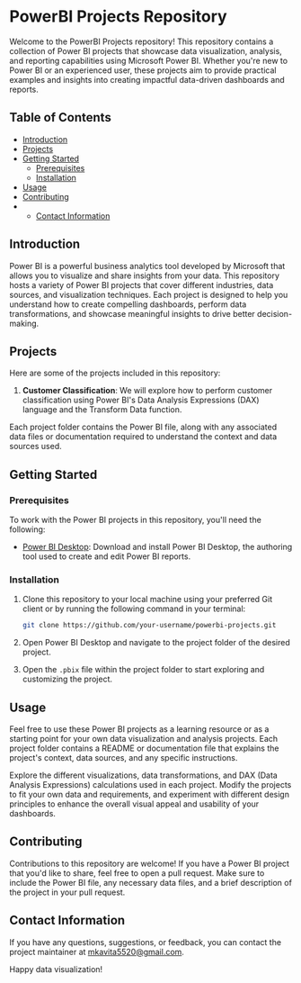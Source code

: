 # PowerBI Projects Repository

Welcome to the PowerBI Projects repository! This repository contains a collection of Power BI projects that showcase data visualization, analysis, and reporting capabilities using Microsoft Power BI. Whether you're new to Power BI or an experienced user, these projects aim to provide practical examples and insights into creating impactful data-driven dashboards and reports.

## Table of Contents

- [Introduction](#introduction)
- [Projects](#projects)
- [Getting Started](#getting-started)
  - [Prerequisites](#prerequisites)
  - [Installation](#installation)
- [Usage](#usage)
- [Contributing](#contributing)
- - [Contact Information](#contact-information)

## Introduction

Power BI is a powerful business analytics tool developed by Microsoft that allows you to visualize and share insights from your data. This repository hosts a variety of Power BI projects that cover different industries, data sources, and visualization techniques. Each project is designed to help you understand how to create compelling dashboards, perform data transformations, and showcase meaningful insights to drive better decision-making.

## Projects

Here are some of the projects included in this repository:

1. **Customer Classification**: We will explore how to perform customer classification using Power BI's Data Analysis Expressions (DAX) language and the Transform Data function.



Each project folder contains the Power BI file, along with any associated data files or documentation required to understand the context and data sources used.

## Getting Started

### Prerequisites

To work with the Power BI projects in this repository, you'll need the following:

- [Power BI Desktop](https://powerbi.microsoft.com/en-us/desktop/): Download and install Power BI Desktop, the authoring tool used to create and edit Power BI reports.

### Installation

1. Clone this repository to your local machine using your preferred Git client or by running the following command in your terminal:

   ```bash
   git clone https://github.com/your-username/powerbi-projects.git
   ```

2. Open Power BI Desktop and navigate to the project folder of the desired project.

3. Open the `.pbix` file within the project folder to start exploring and customizing the project.

## Usage

Feel free to use these Power BI projects as a learning resource or as a starting point for your own data visualization and analysis projects. Each project folder contains a README or documentation file that explains the project's context, data sources, and any specific instructions.

Explore the different visualizations, data transformations, and DAX (Data Analysis Expressions) calculations used in each project. Modify the projects to fit your own data and requirements, and experiment with different design principles to enhance the overall visual appeal and usability of your dashboards.

## Contributing

Contributions to this repository are welcome! If you have a Power BI project that you'd like to share, feel free to open a pull request. Make sure to include the Power BI file, any necessary data files, and a brief description of the project in your pull request.


## Contact Information

If you have any questions, suggestions, or feedback, you can contact the project maintainer at [mkavita5520@gmail.com](mailto:your-email@example.com).

Happy data visualization!
